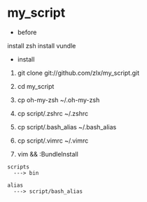 my_script
=========

* before

 install zsh
 install vundle

* install

1. git clone git://github.com/zlx/my_script.git

2. cd my_script

3. cp oh-my-zsh ~/.oh-my-zsh

4. cp script/.zshrc ~/.zshrc

5. cp script/.bash_alias ~/.bash_alias

6. cp script/.vimrc ~/.vimrc

7. vim && :BundleInstall

```
scripts
  ---> bin

alias
  ---> script/bash_alias
```
